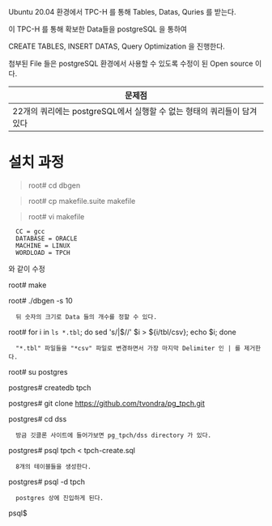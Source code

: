 Ubuntu 20.04 환경에서 TPC-H 를 통해 Tables, Datas, Quries 를 받는다.

이 TPC-H 를 통해 확보한 Data들을 postgreSQL 을 통하여

CREATE TABLES, INSERT DATAS, Query Optimization 을 진행한다.

첨부된 File 들은 postgreSQL 환경에서 사용할 수 있도록 수정이 된 Open source 이다.

|문제점|
|-----|
|22개의 쿼리에는 postgreSQL에서 실행할 수 없는 형태의 쿼리들이 담겨있다|

# 설치 과정

> root# cd dbgen

> root# cp makefile.suite makefile

> root# vi makefile
      
      CC = gcc
      DATABASE = ORACLE
      MACHINE = LINUX
      WORDLOAD = TPCH
      
  와 같이 수정
  
root# make

root# ./dbgen -s 10

      뒤 숫자의 크기로 Data 들의 개수를 정할 수 있다.
      
root# for i in `ls *.tbl`; do sed 's/|$//' $i > ${i/tbl/csv}; echo $i; done

      "*.tbl" 파일들을 "*csv" 파일로 변경하면서 가장 마지막 Delimiter 인 | 를 제거한다.
      
root# su postgres

postgres# createdb tpch

postgres# git clone https://github.com/tvondra/pg_tpch.git

postgres# cd dss
      
      방금 깃클론 사이트에 들어가보면 pg_tpch/dss directory 가 있다.
      
postgres# psql tpch < tpch-create.sql

      8개의 테이블들을 생성한다.
      
postgres# psql -d tpch

      postgres 상에 진입하게 된다.

psql$ 
